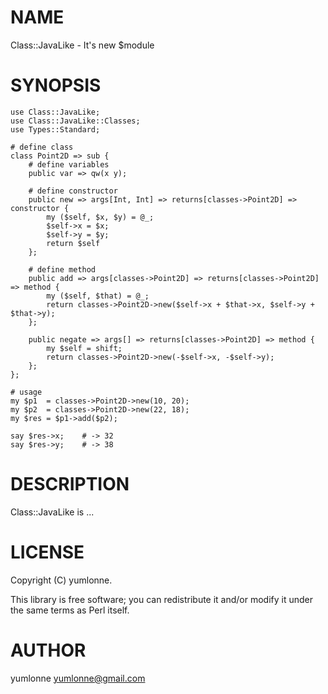 # NAME

Class::JavaLike - It's new $module

# SYNOPSIS

    use Class::JavaLike;
    use Class::JavaLike::Classes;
    use Types::Standard;

    # define class
    class Point2D => sub {
        # define variables
        public var => qw(x y);

        # define constructor
        public new => args[Int, Int] => returns[classes->Point2D] => constructor {
            my ($self, $x, $y) = @_;
            $self->x = $x;
            $self->y = $y;
            return $self
        };

        # define method
        public add => args[classes->Point2D] => returns[classes->Point2D] => method {
            my ($self, $that) = @_;
            return classes->Point2D->new($self->x + $that->x, $self->y + $that->y);
        };

        public negate => args[] => returns[classes->Point2D] => method {
            my $self = shift;
            return classes->Point2D->new(-$self->x, -$self->y);
        };
    };

    # usage
    my $p1  = classes->Point2D->new(10, 20);
    my $p2  = classes->Point2D->new(22, 18);
    my $res = $p1->add($p2);

    say $res->x;    # -> 32
    say $res->y;    # -> 38

# DESCRIPTION

Class::JavaLike is ...

# LICENSE

Copyright (C) yumlonne.

This library is free software; you can redistribute it and/or modify
it under the same terms as Perl itself.

# AUTHOR

yumlonne <yumlonne@gmail.com>
